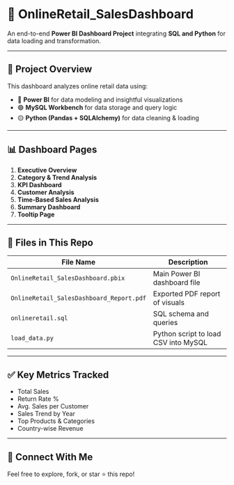 # 🛒 OnlineRetail_SalesDashboard

An end-to-end **Power BI Dashboard Project** integrating **SQL and Python** for data loading and transformation.

---

## 🚀 Project Overview

This dashboard analyzes online retail data using:
- 🔵 **Power BI** for data modeling and insightful visualizations
- 🟢 **MySQL Workbench** for data storage and query logic
- 🟡 **Python (Pandas + SQLAlchemy)** for data cleaning & loading

---

## 📊 Dashboard Pages

1. **Executive Overview**
2. **Category & Trend Analysis**
3. **KPI Dashboard**
4. **Customer Analysis**
5. **Time-Based Sales Analysis**
6. **Summary Dashboard**
7. **Tooltip Page**

---

## 📂 Files in This Repo

| File Name                         | Description                                |
|----------------------------------|--------------------------------------------|
| `OnlineRetail_SalesDashboard.pbix` | Main Power BI dashboard file                |
| `OnlineRetail_SalesDashboard_Report.pdf` | Exported PDF report of visuals            |
| `onlineretail.sql`               | SQL schema and queries                      |
| `load_data.py`                   | Python script to load CSV into MySQL        |

---

## ✅ Key Metrics Tracked

- Total Sales
- Return Rate %
- Avg. Sales per Customer
- Sales Trend by Year
- Top Products & Categories
- Country-wise Revenue

---

## 🔗 Connect With Me
Feel free to explore, fork, or star ⭐ this repo!


